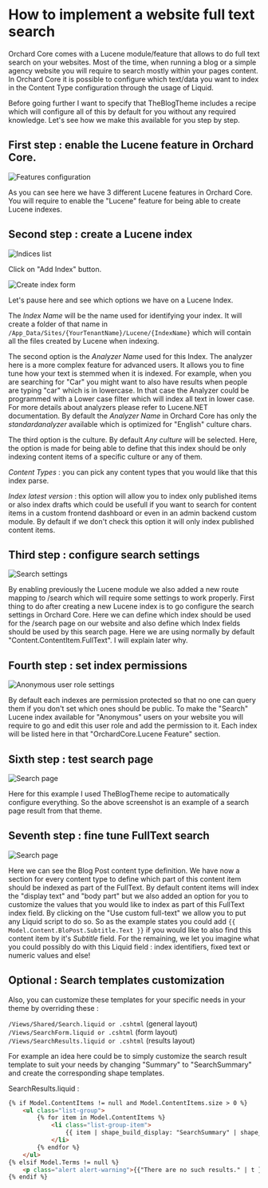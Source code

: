 # How to implement a website full text search

Orchard Core comes with a Lucene module/feature that allows to do full text search on your websites.
Most of the time, when running a blog or a simple agency website you will require to search mostly within your pages content. In Orchard Core it is possible to configure which text/data you want to index in the Content Type configuration through the usage of Liquid. 

Before going further I want to specify that TheBlogTheme includes a recipe which will configure all of this by default for you without any required knowledge. Let's see how we make this available for you step by step.

## First step : enable the Lucene feature in Orchard Core.

![Features configuration](images/1.jpg)

As you can see here we have 3 different Lucene features in Orchard Core.
You will require to enable the "Lucene" feature for being able to create Lucene indexes.

## Second step : create a Lucene index

![Indices list](images/2.jpg)

Click on "Add Index" button.

![Create index form](images/3.jpg)

Let's pause here and see which options we have on a Lucene Index.

The *Index Name* will be the name used for identifying your index. It will create a folder of that name in `/App_Data/Sites/{YourTenantName}/Lucene/{IndexName}` which will contain all the files created by Lucene when indexing. 

The second option is the *Analyzer Name* used for this Index. The analyzer here is a more complex feature for advanced users. It allows you to fine tune how your text is stemmed when it is indexed. For example, when you are searching for "Car" you might want to also have results when people are typing "car" which is in lowercase. In that case the Analyzer could be programmed with a Lower case filter which will index all text in lower case. For more details about analyzers please refer to Lucene.NET documentation. By default the *Analyzer Name* in Orchard Core has only the *standardanalyzer* available which is optimized for "English" culture chars.

The third option is the culture. By default *Any culture* will be selected. Here, the option is made for being able to define that this index should be only indexing content items of a specific culture or any of them.

*Content Types* : you can pick any content types that you would like that this index parse.

*Index latest version* : this option will allow you to index only published items or also index drafts which could be usefull if you want to search for content items in a custom frontend dashboard or even in an admin backend custom module. By default if we don't check this option it will only index published content items.

## Third step : configure search settings

![Search settings](images/4.jpg)

By enabling previously the Lucene module we also added a new route mapping to /search which will require some settings to work properly. First thing to do after creating a new Lucene index is to go configure the search settings in Orchard Core. Here we can define which index should be used for the /search page on our website and also define which Index fields should be used by this search page. Here we are using normally by default "Content.ContentItem.FullText". I will explain later why.

## Fourth step : set index permissions

![Anonymous user role settings](images/5.jpg)

By default each indexes are permission protected so that no one can query them if you don't set which ones should be public. To make the "Search" Lucene index available for "Anonymous" users on your website you will require to go and edit this user role and add the permission to it. Each index will be listed here in that "OrchardCore.Lucene Feature" section.

## Sixth step : test search page

![Search page](images/6.jpg)

Here for this example I used TheBlogTheme recipe to automatically configure everything. So the above screenshot is an example of a search page result from that theme.

## Seventh step : fine tune FullText search

![Search page](images/7.jpg)

Here we can see the Blog Post content type definition. We have now a section for every content type to define which part of this content item should be indexed as part of the FullText. By default content items will index the "display text" and "body part" but we also added an option for you to customize the values that you would like to index as part of this FullText index field. By clicking on the "Use custom full-text" we allow you to put any Liquid script to do so. So as the example states you could add `{{ Model.Content.BloPost.Subtitle.Text }}` if you would like to also find this content item by it's *Subtitle* field. For the remaining, we let you imagine what you could possibly do with this Liquid field : index identifiers, fixed text or numeric values and else!

## Optional : Search templates customization

Also, you can customize these templates for your specific needs in your theme by overriding these : 

`/Views/Shared/Search.liquid or .cshtml` (general layout)  
`/Views/SearchForm.liquid or .cshtml` (form layout)  
`/Views/SearchResults.liquid or .cshtml` (results layout)   

For example an idea here could be to simply customize the search result template to suit your needs by changing "Summary" to "SearchSummary" and create the corresponding shape templates.

SearchResults.liquid : 
```html
{% if Model.ContentItems != null and Model.ContentItems.size > 0 %}
    <ul class="list-group">
        {% for item in Model.ContentItems %}
            <li class="list-group-item">
                {{ item | shape_build_display: "SearchSummary" | shape_render }}
            </li>
        {% endfor %}
    </ul>
{% elsif Model.Terms != null %}
    <p class="alert alert-warning">{{"There are no such results." | t }}</p>
{% endif %}
```